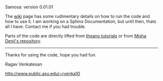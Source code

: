Samosa:
version 0.01.01 

The [wiki](https://github.com/ragavvenkatesan/Convolutional-Neural-Networks/wiki) page has some rudimentary details on how to run the code and how to use it. I am working on a Sphinx Documentation, but until then, thats all I have. Contact me if you had trouble.

Parts of the code are directly lifted from [theano tutorials](http://deeplearning.net/software/theano/tutorial/) or from [Misha Denil's repository](https://github.com/mdenil). 

*** 


Thanks for using the code, hope you had fun.

Ragav Venkatesan

http://www.public.asu.edu/~rvenka10
